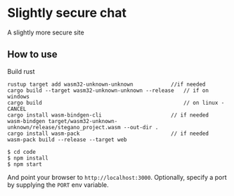 # Slightly secure chat

A slightly more secure site

## How to use

Build rust
```
rustup target add wasm32-unknown-unknown            //if needed
cargo build --target wasm32-unknown-unknown --release   // if on windows
cargo build                                             // on linux - CANCEL
cargo install wasm-bindgen-cli                      // if needed
wasm-bindgen target/wasm32-unknown-unknown/release/stegano_project.wasm --out-dir .
cargo install wasm-pack                             // if needed
wasm-pack build --release --target web
```

```
$ cd code
$ npm install
$ npm start
```

And point your browser to `http://localhost:3000`. Optionally, specify
a port by supplying the `PORT` env variable.
